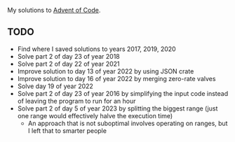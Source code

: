 My solutions to [Advent of Code](https://adventofcode.com/).

## TODO

- Find where I saved solutions to years 2017, 2019, 2020
- Solve part 2 of day 23 of year 2018
- Solve part 2 of day 22 of year 2021
- Improve solution to day 13 of year 2022 by using JSON crate
- Improve solution to day 16 of year 2022 by merging zero-rate valves
- Solve day 19 of year 2022
- Solve part 2 of day 23 of year 2016 by simplifying the input code instead of leaving the program to run for an hour
- Solve part 2 of day 5 of year 2023 by splitting the biggest range (just one range would effectively halve the execution time)
  - An approach that is not suboptimal involves operating on ranges, but I left that to smarter people

